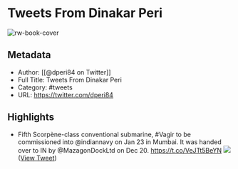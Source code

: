 # Tweets From Dinakar Peri

![rw-book-cover](https://pbs.twimg.com/profile_images/1570119487785152513/gk2QL28l.jpg)

## Metadata
- Author: [[@dperi84 on Twitter]]
- Full Title: Tweets From Dinakar Peri
- Category: #tweets
- URL: https://twitter.com/dperi84

## Highlights
- Fifth Scorpène-class conventional submarine, #Vagir to be commissioned into @indiannavy on Jan 23 in Mumbai. It was handed over to IN by @MazagonDockLtd on Dec 20. https://t.co/VeJTt5BeYN
  ![](https://pbs.twimg.com/media/FmWHztRagAIFP2x.jpg) ([View Tweet](https://twitter.com/dperi84/status/1613845375554850817))
